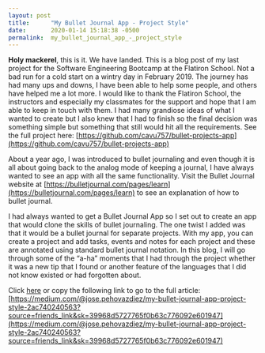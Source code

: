 ```yaml
---
layout: post
title:      "My Bullet Journal App - Project Style"
date:       2020-01-14 15:18:38 -0500
permalink:  my_bullet_journal_app_-_project_style
---
```


**Holy mackerel**, this is it. We have landed. This is a blog post of my last project for the Software Engineering Bootcamp at the Flatiron School. Not a bad run for a cold start on a wintry day in February 2019. The journey has had many ups and downs, I have been able to help some people, and others have helped me a lot more. I would like to thank the Flatiron School, the instructors and especially my classmates for the support and hope that I am able to keep in touch with them. I had many grandiose ideas of what I wanted to create but I also knew that I had to finish so the final decision was something simple but something that still would hit all the requirements. See the full project here: [https://github.com/cavu757/bullet-projects-app](https://github.com/cavu757/bullet-projects-app)

About a year ago, I was introduced to bullet journaling and even though it is all about going back to the analog mode of keeping a journal, I have always wanted to see an app with all the same functionality. Visit the Bullet Journal website at [https://bulletjournal.com/pages/learn](https://bulletjournal.com/pages/learn) to see an explanation of how to bullet journal.

I had always wanted to get a Bullet Journal App so I set out to create an app that would clone the skills of bullet journaling. The one twist I added was that it would be a bullet journal for separate projects. With my app, you can create a project and add tasks, events and notes for each project and these are annotated using standard bullet journal notation. In this blog, I will go through some of the “a-ha” moments that I had through the project whether it was a new tip that I found or another feature of the languages that I did not know existed or had forgotten about.  

Click [here]( https://medium.com/@jose.pehovazdiez/my-bullet-journal-app-project-style-2ac740240563?source=friends_link&sk=39968d5727765f0b63c776092e601947) or copy the following link to go to the full article: [https://medium.com/@jose.pehovazdiez/my-bullet-journal-app-project-style-2ac740240563?source=friends_link&sk=39968d5727765f0b63c776092e601947](https://medium.com/@jose.pehovazdiez/my-bullet-journal-app-project-style-2ac740240563?source=friends_link&sk=39968d5727765f0b63c776092e601947)
